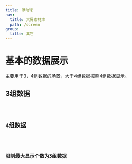 ```yaml
---
title: 浮动球
nav:
  title: 大屏素材库
  path: /screen
group:
  title: 其它
---
```


# 基本的数据展示

主要用于3，4组数据的场景，大于4组数据按照4组数据显示。

## 3组数据

<code src="../../../example/FloatBallDemo/demo1.tsx" background="#040727">

## 4组数据

<code src="../../../example/FloatBallDemo/demo2.tsx" background="#040727">

## 限制最大显示个数为3组数据

<code src="../../../example/FloatBallDemo/demo3.tsx" background="#040727">
